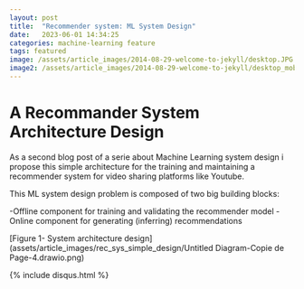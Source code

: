 ```yaml
---
layout: post
title:  "Recommender system: ML System Design"
date:   2023-06-01 14:34:25
categories: machine-learning feature
tags: featured
image: /assets/article_images/2014-08-29-welcome-to-jekyll/desktop.JPG
image2: /assets/article_images/2014-08-29-welcome-to-jekyll/desktop_mobile.jpeg
---
```

# **A Recommander System Architecture Design**

As a second blog post of a serie about Machine Learning system design i propose this simple architecture for the training and maintaining a recommender system for video sharing platforms like Youtube.

This ML system design problem is composed of two big building blocks: 

-Offline component for training and validating the recommender model
-Online component for generating (inferring) recommendations

[Figure 1- System architecture design](assets/article_images/rec_sys_simple_design/Untitled Diagram-Copie de Page-4.drawio.png)


{% include disqus.html %}



